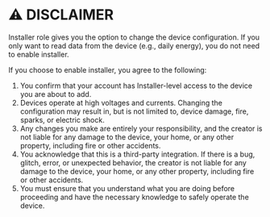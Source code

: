 # ⚠️ DISCLAIMER
Installer role gives you the option to change the device configuration. If you only want to read data from the device (e.g., daily energy), you do not need to enable installer.

If you choose to enable installer, you agree to the following:
1. You confirm that your account has Installer-level access to the device you are about to add.
2. Devices operate at high voltages and currents. Changing the configuration may result in, but is not limited to, device damage, fire, sparks, or electric shock.
3. Any changes you make are entirely your responsibility, and the creator is not liable for any damage to the device, your home, or any other property, including fire or other accidents.
4. You acknowledge that this is a third-party integration. If there is a bug, glitch, error, or unexpected behavior, the creator is not liable for any damage to the device, your home, or any other property, including fire or other accidents.
5. You must ensure that you understand what you are doing before proceeding and have the necessary knowledge to safely operate the device.